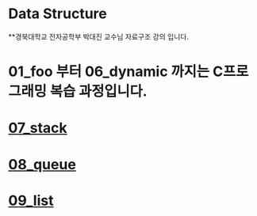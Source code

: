 # Data Structure

**경북대학교 전자공학부 박대진 교수님 자료구조 강의 입니다.

# 01_foo 부터 06_dynamic 까지는 C프로그래밍 복습 과정입니다.

# [07_stack](https://github.com/Seonggyu-Bae/Data-Structure/tree/master/07_stack)

# [08_queue](https://github.com/Seonggyu-Bae/Data-Structure/tree/master/08_queue)

# [09_list](https://github.com/Seonggyu-Bae/Data-Structure/tree/master/09_list)
